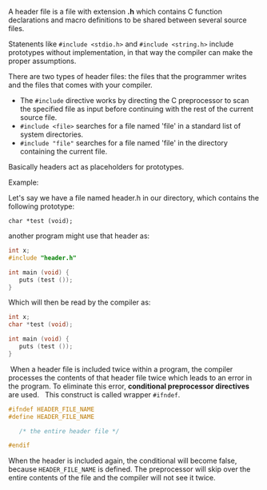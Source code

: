 A header file is a file with extension **.h** which contains C function declarations and macro definitions to be shared between several source files.

Statenents like `#include <stdio.h>` and `#include <string.h>` include prototypes without implementation, in that way the compiler can make the proper assumptions.

There are two types of header files: the files that the programmer writes and the files that comes with your compiler.

- The `#include` directive works by directing the C preprocessor to scan the specified file as input before continuing with the rest of the current source file.
- `#include <file>` searches for a file named 'file' in a standard list of system directories.
- `#include "file"` searches for a file named 'file' in the directory containing the current file.

Basically headers act as placeholders for prototypes.

Example:

Let's say we have a file named header.h in our directory, which contains the following prototype: 

`char *test (void);`

another program might use that header as:

```c
int x;
#include "header.h"

int main (void) {
   puts (test ());
}
```

Which will then be read by the compiler as:

```c
int x;
char *test (void);

int main (void) {
   puts (test ());
}
```

 When a header file is included twice within a program, the compiler processes the contents of that header file twice which leads to an error in the program. To eliminate this error, **conditional preprocessor directives** are used.
 
This construct is called wrapper `#ifndef`.

```c
#ifndef HEADER_FILE_NAME
#define HEADER_FILE_NAME

   /* the entire header file */

#endif
```

When the header is included again, the conditional will become false, because `HEADER_FILE_NAME` is defined. The preprocessor will skip over the entire contents of the file and the compiler will not see it twice.